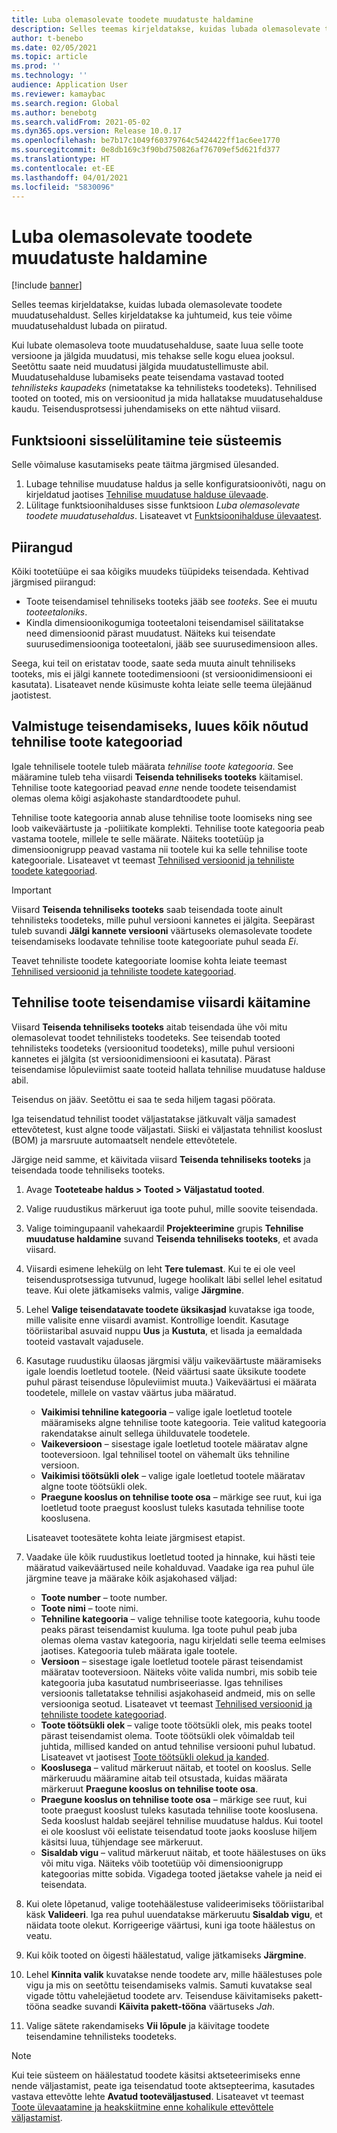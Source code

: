 ```yaml
---
title: Luba olemasolevate toodete muudatuste haldamine
description: Selles teemas kirjeldatakse, kuidas lubada olemasolevate toodete muudatusehaldust. Selles kirjeldatakse ka juhtumeid, kus teie võime muudatusehaldust lubada on piiratud.
author: t-benebo
ms.date: 02/05/2021
ms.topic: article
ms.prod: ''
ms.technology: ''
audience: Application User
ms.reviewer: kamaybac
ms.search.region: Global
ms.author: benebotg
ms.search.validFrom: 2021-05-02
ms.dyn365.ops.version: Release 10.0.17
ms.openlocfilehash: be7b17c1049f60379764c5424422ff1ac6ee1770
ms.sourcegitcommit: 0e8db169c3f90bd750826af76709ef5d621fd377
ms.translationtype: HT
ms.contentlocale: et-EE
ms.lasthandoff: 04/01/2021
ms.locfileid: "5830096"
---
```

# <a name="enable-change-management-on-existing-products"></a>Luba olemasolevate toodete muudatuste haldamine

[!include [banner](../../includes/banner.md)]

Selles teemas kirjeldatakse, kuidas lubada olemasolevate toodete muudatusehaldust. Selles kirjeldatakse ka juhtumeid, kus teie võime muudatusehaldust lubada on piiratud.

Kui lubate olemasoleva toote muudatusehalduse, saate luua selle toote versioone ja jälgida muudatusi, mis tehakse selle kogu eluea jooksul. Seetõttu saate neid muudatusi jälgida muudatustellimuste abil. Muudatusehalduse lubamiseks peate teisendama vastavad tooted *tehnilisteks kaupadeks* (nimetatakse ka tehnilisteks toodeteks). Tehnilised tooted on tooted, mis on versioonitud ja mida hallatakse muudatusehalduse kaudu. Teisendusprotsessi juhendamiseks on ette nähtud viisard.

## <a name="turn-on-the-feature-in-your-system"></a>Funktsiooni sisselülitamine teie süsteemis

Selle võimaluse kasutamiseks peate täitma järgmised ülesanded.

1. Lubage tehnilise muudatuse haldus ja selle konfiguratsioonivõti, nagu on kirjeldatud jaotises [Tehnilise muudatuse halduse ülevaade](product-engineering-overview.md).
1. Lülitage funktsioonihalduses sisse funktsioon *Luba olemasolevate toodete muudatusehaldus*. Lisateavet vt [Funktsioonihalduse ülevaatest](../../fin-ops-core/fin-ops/get-started/feature-management/feature-management-overview.md).

## <a name="restrictions-and-limitations"></a>Piirangud

Kõiki tootetüüpe ei saa kõigiks muudeks tüüpideks teisendada. Kehtivad järgmised piirangud:

- Toote teisendamisel tehniliseks tooteks jääb see *tooteks*. See ei muutu *tooteetaloniks*.
- Kindla dimensioonikogumiga tooteetaloni teisendamisel säilitatakse need dimensioonid pärast muudatust. Näiteks kui teisendate suurusedimensiooniga tooteetaloni, jääb see suurusedimensioon alles.

Seega, kui teil on eristatav toode, saate seda muuta ainult tehniliseks tooteks, mis ei jälgi kannete tootedimensiooni (st versioonidimensiooni ei kasutata). Lisateavet nende küsimuste kohta leiate selle teema ülejäänud jaotistest.

## <a name="prepare-for-conversion-by-creating-all-required-engineering-product-categories"></a>Valmistuge teisendamiseks, luues kõik nõutud tehnilise toote kategooriad

Igale tehnilisele tootele tuleb määrata *tehnilise toote kategooria*. See määramine tuleb teha viisardi **Teisenda tehniliseks tooteks** käitamisel. Tehnilise toote kategooriad peavad *enne* nende toodete teisendamist olemas olema kõigi asjakohaste standardtoodete puhul.

Tehnilise toote kategooria annab aluse tehnilise toote loomiseks ning see loob vaikeväärtuste ja -poliitikate komplekti. Tehnilise toote kategooria peab vastama tootele, millele te selle määrate. Näiteks tootetüüp ja dimensioonigrupp peavad vastama nii tootele kui ka selle tehnilise toote kategooriale. Lisateavet vt teemast [Tehnilised versioonid ja tehniliste toodete kategooriad](engineering-versions-product-category.md).

> [!IMPORTANT]
> Viisard **Teisenda tehniliseks tooteks** saab teisendada toote ainult tehnilisteks toodeteks, mille puhul versiooni kannetes ei jälgita. Seepärast tuleb suvandi **Jälgi kannete versiooni** väärtuseks olemasolevate toodete teisendamiseks loodavate tehnilise toote kategooriate puhul seada *Ei*.

Teavet tehniliste toodete kategooriate loomise kohta leiate teemast [Tehnilised versioonid ja tehniliste toodete kategooriad](engineering-versions-product-category.md).

## <a name="run-the-convert-to-engineering-product-wizard"></a>Tehnilise toote teisendamise viisardi käitamine

Viisard **Teisenda tehniliseks tooteks** aitab teisendada ühe või mitu olemasolevat toodet tehnilisteks toodeteks. See teisendab tooted tehnilisteks toodeteks (versioonitud toodeteks), mille puhul versiooni kannetes ei jälgita (st versioonidimensiooni ei kasutata). Pärast teisendamise lõpuleviimist saate tooteid hallata tehnilise muudatuse halduse abil.

Teisendus on jääv. Seetõttu ei saa te seda hiljem tagasi pöörata. 

Iga teisendatud tehnilist toodet väljastatakse jätkuvalt välja samadest ettevõtetest, kust algne toode väljastati. Siiski ei väljastata tehnilist kooslust (BOM) ja marsruute automaatselt nendele ettevõtetele.

Järgige neid samme, et käivitada viisard **Teisenda tehniliseks tooteks** ja teisendada toode tehniliseks tooteks.

1. Avage **Tooteteabe haldus \> Tooted \> Väljastatud tooted**.
1. Valige ruudustikus märkeruut iga toote puhul, mille soovite teisendada.
1. Valige toimingupaanil vahekaardil **Projekteerimine** grupis **Tehnilise muudatuse haldamine** suvand **Teisenda tehniliseks tooteks**, et avada viisard.
1. Viisardi esimene lehekülg on leht **Tere tulemast**. Kui te ei ole veel teisendusprotsessiga tutvunud, lugege hoolikalt läbi sellel lehel esitatud teave. Kui olete jätkamiseks valmis, valige **Järgmine**.
1. Lehel **Valige teisendatavate toodete üksikasjad** kuvatakse iga toode, mille valisite enne viisardi avamist. Kontrollige loendit. Kasutage tööriistaribal asuvaid nuppu **Uus** ja **Kustuta**, et lisada ja eemaldada tooteid vastavalt vajadusele.
1. Kasutage ruudustiku ülaosas järgmisi välju vaikeväärtuste määramiseks igale loendis loetletud tootele. (Neid väärtusi saate üksikute toodete puhul pärast teisenduse lõpuleviimist muuta.) Vaikeväärtusi ei määrata toodetele, millele on vastav väärtus juba määratud.

    - **Vaikimisi tehniline kategooria** – valige igale loetletud tootele määramiseks algne tehnilise toote kategooria. Teie valitud kategooria rakendatakse ainult sellega ühilduvatele toodetele.
    - **Vaikeversioon** – sisestage igale loetletud tootele määratav algne tooteversioon. Igal tehnilisel tootel on vähemalt üks tehniline versioon.
    - **Vaikimisi töötsükli olek** – valige igale loetletud tootele määratav algne toote töötsükli olek.
    - **Praegune kooslus on tehnilise toote osa** – märkige see ruut, kui iga loetletud toote praegust kooslust tuleks kasutada tehnilise toote kooslusena.

    Lisateavet tootesätete kohta leiate järgmisest etapist.

1. Vaadake üle kõik ruudustikus loetletud tooted ja hinnake, kui hästi teie määratud vaikeväärtused neile kohalduvad. Vaadake iga rea puhul üle järgmine teave ja määrake kõik asjakohased väljad:

    - **Toote number** – toote number.
    - **Toote nimi** – toote nimi.
    - **Tehniline kategooria** – valige tehnilise toote kategooria, kuhu toode peaks pärast teisendamist kuuluma. Iga toote puhul peab juba olemas olema vastav kategooria, nagu kirjeldati selle teema eelmises jaotises. Kategooria tuleb määrata igale tootele.
    - **Versioon** – sisestage igale loetletud tootele pärast teisendamist määratav tooteversioon. Näiteks võite valida numbri, mis sobib teie kategooria juba kasutatud numbriseeriasse. Igas tehnilises versioonis talletatakse tehnilisi asjakohaseid andmeid, mis on selle versiooniga seotud. Lisateavet vt teemast [Tehnilised versioonid ja tehniliste toodete kategooriad](engineering-versions-product-category.md).
    - **Toote töötsükli olek** – valige toote töötsükli olek, mis peaks tootel pärast teisendamist olema. Toote töötsükli olek võimaldab teil juhtida, millised kanded on antud tehnilise versiooni puhul lubatud. Lisateavet vt jaotisest [Toote töötsükli olekud ja kanded](product-lifecycle-state-transactions.md).
    - **Kooslusega** – valitud märkeruut näitab, et tootel on kooslus. Selle märkeruudu määramine aitab teil otsustada, kuidas määrata märkeruut **Praegune kooslus on tehnilise toote osa**.
    - **Praegune kooslus on tehnilise toote osa** – märkige see ruut, kui toote praegust kooslust tuleks kasutada tehnilise toote kooslusena. Seda kooslust haldab seejärel tehnilise muudatuse haldus. Kui tootel ei ole kooslust või eelistate teisendatud toote jaoks koosluse hiljem käsitsi luua, tühjendage see märkeruut.
    - **Sisaldab vigu** – valitud märkeruut näitab, et toote häälestuses on üks või mitu viga. Näiteks võib tootetüüp või dimensioonigrupp kategoorias mitte sobida. Vigadega tooted jäetakse vahele ja neid ei teisendata.

1. Kui olete lõpetanud, valige tootehäälestuse valideerimiseks tööriistaribal käsk **Valideeri**. Iga rea puhul uuendatakse märkeruutu **Sisaldab vigu**, et näidata toote olekut. Korrigeerige väärtusi, kuni iga toote häälestus on veatu.
1. Kui kõik tooted on õigesti häälestatud, valige jätkamiseks **Järgmine**.
1. Lehel **Kinnita valik** kuvatakse nende toodete arv, mille häälestuses pole vigu ja mis on seetõttu teisendamiseks valmis. Samuti kuvatakse seal vigade tõttu vahelejäetud toodete arv. Teisenduse käivitamiseks pakett-tööna seadke suvandi **Käivita pakett-tööna** väärtuseks *Jah*.
1. Valige sätete rakendamiseks **Vii lõpule** ja käivitage toodete teisendamine tehnilisteks toodeteks.

> [!NOTE]
> Kui teie süsteem on häälestatud toodete käsitsi aktseteerimiseks enne nende väljastamist, peate iga teisendatud toote aktsepteerima, kasutades vastava ettevõtte lehte **Avatud tooteväljastused**. Lisateavet vt teemast [Toote ülevaatamine ja heakskiitmine enne kohalikule ettevõttele väljastamist](engineering-scenarios.md#accept).
